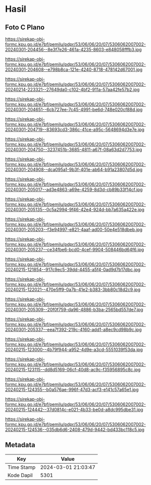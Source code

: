 # Hasil

## Foto C Plano

https://sirekap-obj-formc.kpu.go.id/e7bf/pemilu/pdpr/53/06/06/20/07/5306062007002-20240301-204456--8e3f7e26-461a-4235-8603-e848058fffb3.jpg

https://sirekap-obj-formc.kpu.go.id/e7bf/pemilu/pdpr/53/06/06/20/07/5306062007002-20240301-204608--e798b8ca-121e-4240-8718-478142d67001.jpg

https://sirekap-obj-formc.kpu.go.id/e7bf/pemilu/pdpr/53/06/06/20/07/5306062007002-20240214-223321--27649da0-c102-4bf2-911a-57aa42fe57b2.jpg

https://sirekap-obj-formc.kpu.go.id/e7bf/pemilu/pdpr/53/06/06/20/07/5306062007002-20240301-204651--6cb727ee-7c45-4991-be6d-748e020cf88d.jpg

https://sirekap-obj-formc.kpu.go.id/e7bf/pemilu/pdpr/53/06/06/20/07/5306062007002-20240301-204719--83693cd3-386c-41ce-a95c-5648694d3e7e.jpg

https://sirekap-obj-formc.kpu.go.id/e7bf/pemilu/pdpr/53/06/06/20/07/5306062007002-20240301-204750--3237451b-3685-4811-a67f-08a63d2d7753.jpg

https://sirekap-obj-formc.kpu.go.id/e7bf/pemilu/pdpr/53/06/06/20/07/5306062007002-20240301-204908--dca095a1-9b3f-401e-ab64-b91a23807d5d.jpg

https://sirekap-obj-formc.kpu.go.id/e7bf/pemilu/pdpr/53/06/06/20/07/5306062007002-20240301-205017--ad3e4863-a69e-4259-8d3d-cb89b33f14cf.jpg

https://sirekap-obj-formc.kpu.go.id/e7bf/pemilu/pdpr/53/06/06/20/07/5306062007002-20240301-205135--0c5a2994-9f46-42e4-924d-bb7a635a422e.jpg

https://sirekap-obj-formc.kpu.go.id/e7bf/pemilu/pdpr/53/06/06/20/07/5306062007002-20240301-205203--f3e94997-e821-4aaf-ad00-50e4e518dbeb.jpg

https://sirekap-obj-formc.kpu.go.id/e7bf/pemilu/pdpr/53/06/06/20/07/5306062007002-20240301-205237--ce34fbe6-bcd0-4cef-9904-508446bd64f6.jpg

https://sirekap-obj-formc.kpu.go.id/e7bf/pemilu/pdpr/53/06/06/20/07/5306062007002-20240215-121854--917c9ec5-39dd-4455-a5f4-0ad9d7b17dbc.jpg

https://sirekap-obj-formc.kpu.go.id/e7bf/pemilu/pdpr/53/06/06/20/07/5306062007002-20240215-122021--470e5ff9-0a7b-41e2-b383-3bb80c18d2c9.jpg

https://sirekap-obj-formc.kpu.go.id/e7bf/pemilu/pdpr/53/06/06/20/07/5306062007002-20240301-205309--20f0f759-da96-4886-b3ba-2565bd557de7.jpg

https://sirekap-obj-formc.kpu.go.id/e7bf/pemilu/pdpr/53/06/06/20/07/5306062007002-20240301-205337--eea7f392-219c-4160-add1-a8ec9cd98b9c.jpg

https://sirekap-obj-formc.kpu.go.id/e7bf/pemilu/pdpr/53/06/06/20/07/5306062007002-20240215-123000--4b79f944-a952-4d9e-a3cd-5551039f53da.jpg

https://sirekap-obj-formc.kpu.go.id/e7bf/pemilu/pdpr/53/06/06/20/07/5306062007002-20240215-123115--dd8d5169-06cf-40d8-ac9c-f35956895c8c.jpg

https://sirekap-obj-formc.kpu.go.id/e7bf/pemilu/pdpr/53/06/06/20/07/5306062007002-20240215-124355--b0a576ae-996f-47d3-acf3-e141c57a65e1.jpg

https://sirekap-obj-formc.kpu.go.id/e7bf/pemilu/pdpr/53/06/06/20/07/5306062007002-20240215-124442--37d0814c-e021-4b33-be0d-a8dc995dbe31.jpg

https://sirekap-obj-formc.kpu.go.id/e7bf/pemilu/pdpr/53/06/06/20/07/5306062007002-20240215-124536--035db6d6-2408-479d-9442-bd433bc118c5.jpg


## Metadata

| Key        | Value               |
| ---------- | ------------------- |
| Time Stamp | 2024-03-01 21:03:47 |
| Kode Dapil | 5301                |



